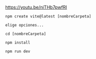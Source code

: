 https://youtu.be/niTHb7pwfRI

    npm create vite@latest [nombreCarpeta]

    elige opciones...

    cd [nombreCarpeta]

    npm install

    npm run dev